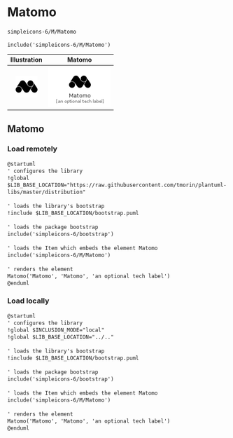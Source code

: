 # Matomo


```text
simpleicons-6/M/Matomo
```

```text
include('simpleicons-6/M/Matomo')
```



| Illustration | Matomo |
| :---: | :---: |
| ![illustration for Illustration](../../simpleicons-6/M/Matomo.png) | ![illustration for Matomo](../../simpleicons-6/M/Matomo.Local.png) |




## Matomo

### Load remotely
```plantuml
@startuml
' configures the library
!global $LIB_BASE_LOCATION="https://raw.githubusercontent.com/tmorin/plantuml-libs/master/distribution"

' loads the library's bootstrap
!include $LIB_BASE_LOCATION/bootstrap.puml

' loads the package bootstrap
include('simpleicons-6/bootstrap')

' loads the Item which embeds the element Matomo
include('simpleicons-6/M/Matomo')

' renders the element
Matomo('Matomo', 'Matomo', 'an optional tech label')
@enduml
```

### Load locally
```plantuml
@startuml
' configures the library
!global $INCLUSION_MODE="local"
!global $LIB_BASE_LOCATION="../.."

' loads the library's bootstrap
!include $LIB_BASE_LOCATION/bootstrap.puml

' loads the package bootstrap
include('simpleicons-6/bootstrap')

' loads the Item which embeds the element Matomo
include('simpleicons-6/M/Matomo')

' renders the element
Matomo('Matomo', 'Matomo', 'an optional tech label')
@enduml
```

